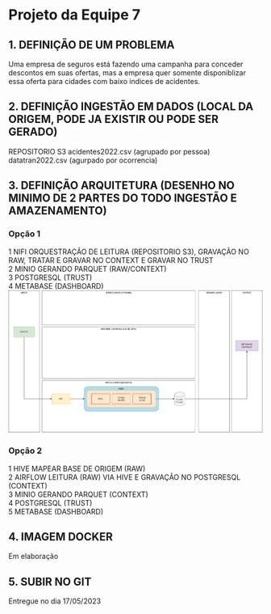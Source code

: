# Projeto da Equipe 7
## 1. DEFINIÇÃO DE UM PROBLEMA
Uma empresa de seguros está fazendo uma campanha para conceder descontos em suas ofertas, mas a empresa quer somente disponiblizar essa oferta para cidades com baixo indices de acidentes.
## 2. DEFINIÇÃO INGESTÃO EM DADOS (LOCAL DA ORIGEM, PODE JA EXISTIR OU PODE SER GERADO)	
REPOSITORIO S3
acidentes2022.csv (agrupado por pessoa)
datatran2022.csv (agurpado por ocorrencia)
## 3. DEFINIÇÃO ARQUITETURA (DESENHO NO MINIMO DE 2 PARTES DO TODO INGESTÃO E AMAZENAMENTO)
### Opção 1
1 NIFI ORQUESTRAÇÃO DE LEITURA (REPOSITORIO S3), GRAVAÇÃO NO RAW, TRATAR E GRAVAR NO CONTEXT E GRAVAR NO TRUST </br>
2 MINIO GERANDO PARQUET (RAW/CONTEXT) </br>
3 POSTGRESQL (TRUST) </br>
4 METABASE (DASHBOARD) </br>
![plot](imagens/Projeto-V1.drawio.png)
### Opção 2
1 HIVE MAPEAR BASE DE ORIGEM (RAW) </br>
2 AIRFLOW LEITURA (RAW) VIA HIVE E GRAVAÇÃO NO POSTGRESQL (CONTEXT) </br>
3 MINIO GERANDO PARQUET (CONTEXT) </br>
4 POSTGRESQL (TRUST) </br>
5 METABASE (DASHBOARD)
## 4. IMAGEM DOCKER
Em elaboração
## 5. SUBIR NO GIT
Entregue no dia 17/05/2023
